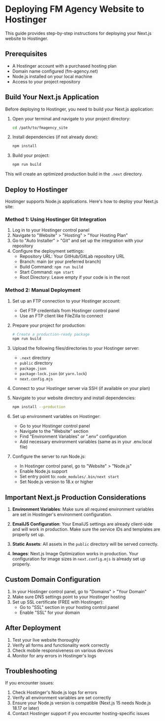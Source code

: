 # Deploying FM Agency Website to Hostinger

This guide provides step-by-step instructions for deploying your Next.js website to Hostinger.

## Prerequisites

- A Hostinger account with a purchased hosting plan
- Domain name configured (fm-agency.net)
- Node.js installed on your local machine
- Access to your project repository

## Build Your Next.js Application

Before deploying to Hostinger, you need to build your Next.js application:

1. Open your terminal and navigate to your project directory:
   ```bash
   cd /path/to/fmagency_site
   ```

2. Install dependencies (if not already done):
   ```bash
   npm install
   ```

3. Build your project:
   ```bash
   npm run build
   ```

This will create an optimized production build in the `.next` directory.

## Deploy to Hostinger

Hostinger supports Node.js applications. Here's how to deploy your Next.js site:

### Method 1: Using Hostinger Git Integration

1. Log in to your Hostinger control panel
2. Navigate to "Website" > "Hosting" > "Your Hosting Plan"
3. Go to "Auto Installer" > "Git" and set up the integration with your repository
4. Configure the deployment settings:
   - Repository URL: Your GitHub/GitLab repository URL
   - Branch: main (or your preferred branch)
   - Build Command: `npm run build`
   - Start Command: `npm start`
   - Root Directory: Leave empty if your code is in the root

### Method 2: Manual Deployment

1. Set up an FTP connection to your Hostinger account:
   - Get FTP credentials from Hostinger control panel
   - Use an FTP client like FileZilla to connect

2. Prepare your project for production:
   ```bash
   # Create a production-ready package
   npm run build
   ```

3. Upload the following files/directories to your Hostinger server:
   - `.next` directory
   - `public` directory
   - `package.json`
   - `package-lock.json` (or `yarn.lock`)
   - `next.config.mjs`

4. Connect to your Hostinger server via SSH (if available on your plan)

5. Navigate to your website directory and install dependencies:
   ```bash
   npm install --production
   ```

6. Set up environment variables on Hostinger:
   - Go to your Hostinger control panel
   - Navigate to the "Website" section
   - Find "Environment Variables" or ".env" configuration
   - Add necessary environment variables (same as in your .env.local file)

7. Configure the server to run Node.js:
   - In Hostinger control panel, go to "Website" > "Node.js"
   - Enable Node.js support
   - Set entry point to: `node_modules/.bin/next start`
   - Set Node.js version to 18.x or higher

## Important Next.js Production Considerations

1. **Environment Variables**: Make sure all required environment variables are set in Hostinger's environment configuration.

2. **EmailJS Configuration**: Your EmailJS settings are already client-side and will work in production. Make sure the service IDs and templates are properly set up.

3. **Static Assets**: All assets in the `public` directory will be served correctly.

4. **Images**: Next.js Image Optimization works in production. Your configuration for image sizes in `next.config.mjs` is already set up properly.

## Custom Domain Configuration

1. In your Hostinger control panel, go to "Domains" > "Your Domain"
2. Make sure DNS settings point to your Hostinger hosting
3. Set up SSL certificate (FREE with Hostinger):
   - Go to "SSL" section in your hosting control panel
   - Enable "SSL" for your domain

## After Deployment

1. Test your live website thoroughly
2. Verify all forms and functionality work correctly
3. Check mobile responsiveness on various devices
4. Monitor for any errors in Hostinger's logs

## Troubleshooting

If you encounter issues:

1. Check Hostinger's Node.js logs for errors
2. Verify all environment variables are set correctly
3. Ensure your Node.js version is compatible (Next.js 15 needs Node.js 18.17 or later)
4. Contact Hostinger support if you encounter hosting-specific issues 